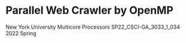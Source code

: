 # Parallel Web Crawler by OpenMP

New York University
Multicore Processors
SP22_CSCI-GA_3033_1_034  2022 Spring
